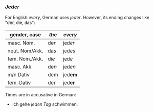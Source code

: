 ### *Jeder*

For English *every*, German uses *jeder*. However, its ending changes like "der, die, das":

| gender, case | *the* | *every* |
|---|---|---|
| masc. Nom. | de*r* | jed*er* |
| neut. Nom/Akk. | da*s* | jed*es* |
| fem. Nom./Akk. | di*e* | jed*e* |
| masc. Akk. | de*n* | jed*en* |
| m/n Dativ | dem | jed**em** |
| fem. Dativ | der | jed**er** |

Times are in accusative in German:

* Ich gehe *jeden Tag* schwimmen.